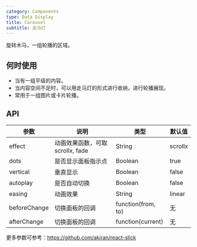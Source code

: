 ```yaml
---
category: Components
type: Data Display
title: Carousel
subtitle: 走马灯
---
```


旋转木马，一组轮播的区域。

## 何时使用

- 当有一组平级的内容。
- 当内容空间不足时，可以用走马灯的形式进行收纳，进行轮播展现。
- 常用于一组图片或卡片轮播。

## API

| 参数             | 说明                                         | 类型     | 默认值                          |
|------------------|----------------------------------------------|----------|---------------------------------|
| effect           | 动画效果函数，可取 scrollx, fade | String | scrollx |
| dots | 是否显示面板指示点 | Boolean   | true |
| vertical | 垂直显示 | Boolean   | false |
| autoplay | 是否自动切换 | Boolean   | false |
| easing | 动画效果 | String   | linear |
| beforeChange      | 切换面板的回调                              | function(from, to) | 无
| afterChange       | 切换面板的回调                              | function(current)  | 无

更多参数可参考：https://github.com/akiran/react-slick

<style>
.ant-carousel .slick-slide {
  text-align: center;
  height: 100px;
  line-height: 100px;
  background: #71B5DE;
  color: #fff;
  overflow: hidden;
}
#components-carousel-demo-vertical .ant-carousel {
  margin-right: 35px;
}
</style>
